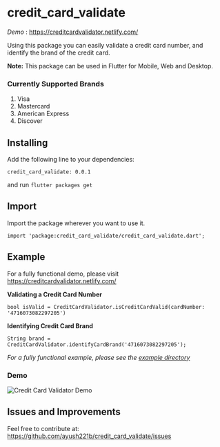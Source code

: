 # credit_card_validate

*Demo* : https://creditcardvalidator.netlify.com/

Using this package you can easily validate a credit card number, and identify the brand of the credit card.

**Note:** This package can be used in Flutter for Mobile, Web and Desktop. 

### Currently Supported Brands
1. Visa
2. Mastercard
3. American Express
4. Discover

## Installing

Add the following line to your dependencies:
```
credit_card_validate: 0.0.1
```
and run `flutter packages get`

## Import

Import the package wherever you want to use it.

```
import 'package:credit_card_validate/credit_card_validate.dart';
```

## Example

For a fully functional demo, please visit https://creditcardvalidator.netlify.com/


**Validating a Credit Card Number**

```
bool isValid = CreditCardValidator.isCreditCardValid(cardNumber: '4716073082297205')
```

**Identifying Credit Card Brand**

```
String brand = CreditCardValidator.identifyCardBrand('4716073082297205');
```

*For a fully functional example, please see the [example directory](https://github.com/ayush221b/credit_card_validate/tree/master/example)*

### Demo

![Credit Card Validator Demo](demo/credit_card_validate_demo.gif)

## Issues and Improvements

Feel free to contribute at: https://github.com/ayush221b/credit_card_validate/issues
